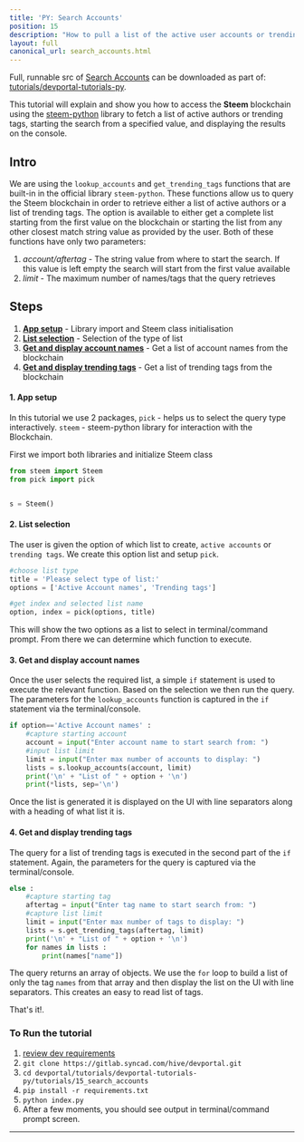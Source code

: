 ```yaml
---
title: 'PY: Search Accounts'
position: 15
description: "How to pull a list of the active user accounts or trending tags from the blockchain using Python."
layout: full
canonical_url: search_accounts.html
---              
```

<span class="fa-pull-left top-of-tutorial-repo-link"><span class="first-word">Full</span>, runnable src of [Search Accounts](https://gitlab.syncad.com/hive/devportal/-/tree/develop/tutorials/devportal-tutorials-py/tutorials/15_search_accounts) can be downloaded as part of: [tutorials/devportal-tutorials-py](https://gitlab.syncad.com/hive/devportal/-/tree/develop/tutorials/devportal-tutorials-py).</span>
<br>



This tutorial will explain and show you how to access the **Steem** blockchain using the [steem-python](https://github.com/steemit/steem-python) library to fetch a list of active authors or trending tags, starting the search from a specified value, and displaying the results on the console.

## Intro

We are using the `lookup_accounts` and `get_trending_tags` functions that are built-in in the official library `steem-python`. These functions allow us to query the Steem blockchain in order to retrieve either a list of active authors or a list of trending tags. The option is available to either get a complete list starting from the first value on the blockchain or starting the list from any other closest match string value as provided by the user. Both of these functions have only two parameters:

1.  _account/aftertag_ - The string value from where to start the search. If this value is left empty the search will start from the first value available
1.  _limit_ - The maximum number of names/tags that the query retrieves

## Steps

1.  [**App setup**](#setup) - Library import and Steem class initialisation
1.  [**List selection**](#list) - Selection of the type of list
1.  [**Get and display account names**](#accounts) - Get a list of account names from the blockchain
1.  [**Get and display trending tags**](#tags) - Get a list of trending tags from the blockchain

#### 1. App setup<a name="setup"></a>

In this tutorial we use 2 packages, `pick` - helps us to select the query type interactively. `steem` - steem-python library for interaction with the Blockchain.

First we import both libraries and initialize Steem class

```python
from steem import Steem
from pick import pick


s = Steem()
```

#### 2. List selection<a name="list"></a>

The user is given the option of which list to create, `active accounts` or `trending tags`. We create this option list and setup `pick`.

```python
#choose list type
title = 'Please select type of list:'
options = ['Active Account names', 'Trending tags']

#get index and selected list name
option, index = pick(options, title)
```

This will show the two options as a list to select in terminal/command prompt. From there we can determine which function to execute.

#### 3. Get and display account names<a name="accounts"></a>

Once the user selects the required list, a simple `if` statement is used to execute the relevant function. Based on the selection we then run the query. The parameters for the `lookup_accounts` function is captured in the `if` statement via the terminal/console.

```python
if option=='Active Account names' :
	#capture starting account
	account = input("Enter account name to start search from: ")
	#input list limit
	limit = input("Enter max number of accounts to display: ")
	lists = s.lookup_accounts(account, limit)
	print('\n' + "List of " + option + '\n')
	print(*lists, sep='\n')
```

Once the list is generated it is displayed on the UI with line separators along with a heading of what list it is.

#### 4. Get and display trending tags<a name="tags"></a>

The query for a list of trending tags is executed in the second part of the `if` statement. Again, the parameters for the query is captured via the terminal/console.

```python
else :
	#capture starting tag
	aftertag = input("Enter tag name to start search from: ")
	#capture list limit
	limit = input("Enter max number of tags to display: ")
	lists = s.get_trending_tags(aftertag, limit)
	print('\n' + "List of " + option + '\n')
	for names in lists :
		print(names["name"])
```

The query returns an array of objects. We use the `for` loop to build a list of only the tag `names` from that array and then display the list on the UI with line separators. This creates an easy to read list of tags.

That's it!.

### To Run the tutorial

1.  [review dev requirements](getting_started)
1.  `git clone https://gitlab.syncad.com/hive/devportal.git`
1.  `cd devportal/tutorials/devportal-tutorials-py/tutorials/15_search_accounts`
1.  `pip install -r requirements.txt`
1.  `python index.py`
1.  After a few moments, you should see output in terminal/command prompt screen.


---
